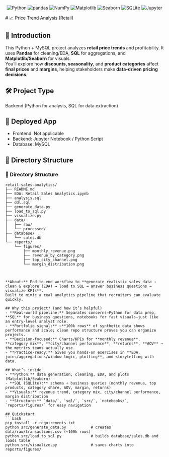 <!-- Badges -->
<p align="center">
  <img src="https://img.shields.io/badge/Python-3.x-blue?logo=python&logoColor=white" alt="Python">
  <img src="https://img.shields.io/badge/pandas-%20-black?logo=pandas&labelColor=white" alt="pandas">
  <img src="https://img.shields.io/badge/NumPy-%20-black?logo=numpy&labelColor=white" alt="NumPy">
  <img src="https://img.shields.io/badge/Matplotlib-%20-black?logo=matplotlib&labelColor=white" alt="Matplotlib">
  <img src="https://img.shields.io/badge/Seaborn-%20-black" alt="Seaborn">
  <img src="https://img.shields.io/badge/SQLite-%20-black?logo=sqlite&labelColor=white" alt="SQLite">
  <img src="https://img.shields.io/badge/Jupyter-Notebook-orange?logo=jupyter&logoColor=white" alt="Jupyter">
</p>
# 📈 Price Trend Analysis (Retail)

## 🧭 Introduction
This Python + MySQL project analyzes **retail price trends** and profitability. It uses **Pandas** for cleaning/EDA, **SQL** for aggregations, and **Matplotlib/Seaborn** for visuals.  
You’ll explore how **discounts, seasonality**, and **product categories** affect **final prices** and **margins**, helping stakeholders make **data-driven pricing decisions**.

## 🛠️ Project Type
Backend (Python for analysis, SQL for data extraction)

## 🚀 Deployed App
- Frontend: Not applicable  
- Backend: Jupyter Notebook / Python Script  
- Database: MySQL
## 📁 Directory Structure
### 📁 Directory Structure
```text
retail-sales-analytics/
├── README.md
├── EDA: Retail Sales Analytics.ipynb
├── analysis.sql
├── ddl.sql
├── generate_data.py
├── load_to_sql.py
├── visualize.py
├── data/
│   ├── raw/
│   └── processed/
├── database/
│   └── sales.db
└── reports/
    └── figures/
        ├── monthly_revenue.png
        ├── revenue_by_category.png
        ├── top_city_channel.png
        └── margin_distribution.png



**About:** End-to-end workflow to **generate realistic sales data → clean & explore (EDA) → load to SQL → answer business questions → visualize KPIs**.  
Built to mimic a real analytics pipeline that recruiters can evaluate quickly.

## Why this project? (and how it’s helpful)
- **Real-world pipeline:** Separates concerns—Python for data prep, **SQL** for business questions, notebooks for fast visuals—just like an entry-level analyst role.
- **Portfolio signal:** ~**100k rows** of synthetic data shows performance and scale; clean repo structure proves you can organize projects.
- **Decision-focused:** Charts/KPIs for **monthly revenue**, **category mix**, **city/channel performance**, **returns**, **AOV** → the metrics teams actually use.
- **Practice-ready:** Gives you hands-on exercises in **EDA, joins/aggregations/window logic, plotting**, and storytelling with data.

## What’s inside
- **Python:** data generation, cleaning, EDA, and plots (Matplotlib/Seaborn)
- **SQL (SQLite):** schema + business queries (monthly revenue, top products, category share, AOV, margin, returns)
- **Visuals:** revenue trend, category mix, city/channel performance, margin distribution
- **Structure:** `data/`, `sql/`, `src/`, `notebooks/`, `reports/figures/` for easy navigation

## Quickstart
```bash
pip install -r requirements.txt
python src/generate_data.py           # creates data/raw/transactions.csv (~100k rows)
python src/load_to_sql.py             # builds database/sales.db and loads table
python src/visualize.py               # saves charts into reports/figures/
